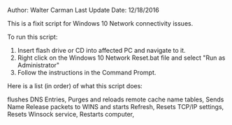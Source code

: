 Author: Walter Carman          Last Update Date: 12/18/2016

This is a fixit script for Windows 10 Network connectivity issues. 

To run this script:

1. Insert flash drive or CD into affected PC and navigate to it.
2. Right click on the Windows 10 Network Reset.bat file and select "Run as Administrator"
3. Follow the instructions in the Command Prompt.

Here is a list (in order) of what this script does:

flushes DNS Entries,
Purges and reloads remote cache name tables,
Sends Name Release packets to WINS and starts Refresh,
Resets TCP/IP settings,
Resets Winsock service,
Restarts computer,
